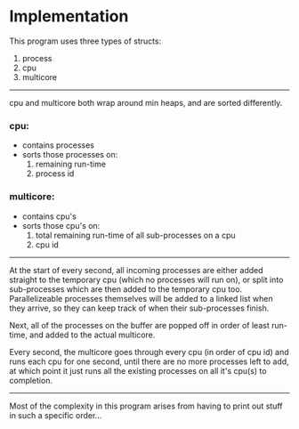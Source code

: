# Implementation #

This program uses three types of structs:
1. process
2. cpu
3. multicore

---

cpu and multicore both wrap around min heaps, and are sorted differently.

### cpu: ###
- contains processes
- sorts those processes on:
    1. remaining run-time
    2. process id

### multicore: ###
- contains cpu's
- sorts those cpu's on:
    1. total remaining run-time of all sub-processes on a cpu
    2. cpu id

---

At the start of every second, all incoming processes are either added straight to the temporary cpu (which no processes will run on), or split into sub-processes which are then added to the temporary cpu too.
Parallelizeable processes themselves will be added to a linked list when they arrive, so they can keep track of when their sub-processes finish.

Next, all of the processes on the buffer are popped off in order of least run-time, and added to the actual multicore.

Every second, the multicore goes through every cpu (in order of cpu id) and runs
each cpu for one second, until there are no more processes left to add, at which point it just runs all the existing processes on all it's cpu(s) to completion.

---

Most of the complexity in this program arises from having to print out stuff in such a specific order...
